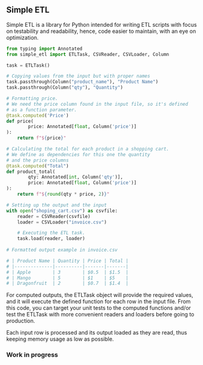 
Simple ETL
---

Simple ETL is a library for Python intended for writing ETL scripts with focus on testability and readability, hence, code easier to maintain, with an eye on optimization.

```python
from typing import Annotated
from simple_etl import ETLTask, CSVReader, CSVLoader, Column

task = ETLTask()

# Copying values from the input but with proper names
task.passthrough(Column("product_name"), "Product Name")
task.passthrough(Column("qty"), "Quantity")

# Formatting price.
# We need the price column found in the input file, so it's defined 
# as a function parameter. 
@task.computed('Price')
def price(
        price: Annotated[float, Column('price')]
):
    return f"${price}"

# Calculating the total for each product in a shopping cart. 
# We define as dependencies for this one the quantity
# and the price columns
@task.computed("Total")
def product_total(
        qty: Annotated[int, Column('qty')],
        price: Annotated[float, Column('price')]
):
    return f"${round(qty * price, 2)}"

# Setting up the output and the input
with open("shoping_cart.csv") as csvfile:
    reader = CSVReader(csvfile)
    loader = CSVLoader("invoice.csv")

    # Executing the ETL task.
    task.load(reader, loader)
    
# Formatted output example in invoice.csv

# | Product Name | Quantity | Price | Total |
# |--------------|----------|-------|-------|
# | Apple        | 3        | $0.5  | $1.5  |
# | Mango        | 5        | $1    | $5    |
# | Dragonfruit  | 2        | $0.7  | $1.4  |

```
For computed outputs, the ETLTask object will provide the required values, and it will execute the defined function for each row in the input file. From this code, you can target your unit tests to the computed functions and/or test the ETLTask with more convenient readers and loaders before going to production.

Each input row is processed and its output loaded as they are read, thus keeping memory usage as low as possible.

### Work in progress